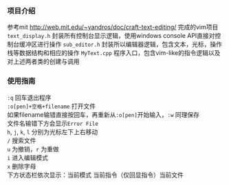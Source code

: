 ### 项目介绍
参考mit http://web.mit.edu/~yandros/doc/craft-text-editing/ 完成的vim项目
`text_display.h` 封装所有控制台显示逻辑，使用windows console API直接对控制台缓冲区进行操作
`sub_editor.h` 封装所以编辑器逻辑，包含文本，光标，操作栈等数据结构和相应的操作
`MyText.cpp` 程序入口，包含vim-like的指令逻辑以及对上述两者类的创建与调用

### 使用指南
`:q` 回车退出程序\
`:o[pen]+空格+filename` 打开文件\
如果filename输错直接按回车，再重新从`:o[pen]`开始输入，`:w` 同理保存\
文件名输错下方会显示`Error File`\
`h`, `j`, `k`, `l` 分别为光标左下上右移动\
`/` 搜索文件\
`u` 为撤销，`r` 为重做\
`i` 进入编辑模式\
`x` 删除字母\
下方状态栏依次显示：当前模式 当前指令（仅回显指令）当前文件

